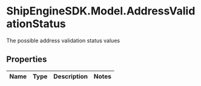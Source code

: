 # ShipEngineSDK.Model.AddressValidationStatus
The possible address validation status values

## Properties

Name | Type | Description | Notes
------------ | ------------- | ------------- | -------------

